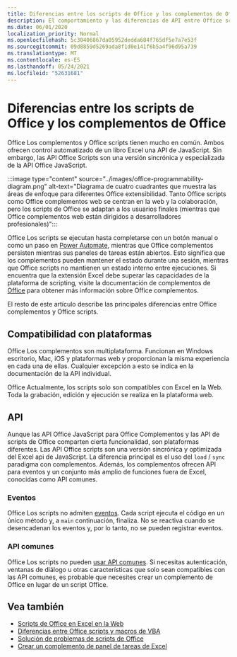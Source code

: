 ```yaml
---
title: Diferencias entre los scripts de Office y los complementos de Office
description: El comportamiento y las diferencias de API entre Office scripts y Office complementos.
ms.date: 06/01/2020
localization_priority: Normal
ms.openlocfilehash: 5c30406867da05952dedda684f765df5e7a7e53f
ms.sourcegitcommit: 09d8859d5269ada8f1d0e141f6b5a4f96d95a739
ms.translationtype: MT
ms.contentlocale: es-ES
ms.lasthandoff: 05/24/2021
ms.locfileid: "52631681"
---
```

# <a name="differences-between-office-scripts-and-office-add-ins"></a>Diferencias entre los scripts de Office y los complementos de Office

Office Los complementos y Office scripts tienen mucho en común. Ambos ofrecen control automatizado de un libro Excel una API de JavaScript. Sin embargo, las API Office Scripts son una versión sincrónica y especializada de la API Office JavaScript.

:::image type="content" source="../images/office-programmability-diagram.png" alt-text="Diagrama de cuatro cuadrantes que muestra las áreas de enfoque para diferentes Office extensibilidad. Tanto Office scripts como Office complementos web se centran en la web y la colaboración, pero los scripts de Office se adaptan a los usuarios finales (mientras que Office complementos web están dirigidos a desarrolladores profesionales)":::

Office Los scripts se ejecutan hasta completarse con un botón manual o como un paso en [Power Automate](https://flow.microsoft.com/), mientras que Office complementos persisten mientras sus paneles de tareas están abiertos. Esto significa que los complementos pueden mantener el estado durante una sesión, mientras que Office scripts no mantienen un estado interno entre ejecuciones. Si encuentra que la extensión Excel debe superar las capacidades de la plataforma de scripting, visite la documentación de complementos de [Office](/office/dev/add-ins) para obtener más información sobre Office complementos.

El resto de este artículo describe las principales diferencias entre Office complementos y Office scripts.

## <a name="platform-support"></a>Compatibilidad con plataformas

Office Los complementos son multiplataforma. Funcionan en Windows escritorio, Mac, iOS y plataformas web y proporcionan la misma experiencia en cada una de ellas. Cualquier excepción a esto se indica en la documentación de la API individual.

Office Actualmente, los scripts solo son compatibles con Excel en la Web. Toda la grabación, edición y ejecución se realiza en la plataforma web.

## <a name="apis"></a>API

Aunque las API Office JavaScript para Office Complementos y las API de scripts de Office comparten cierta funcionalidad, son plataformas diferentes. Las API Office scripts son una versión sincrónica y optimizada del Excel api de JavaScript. La diferencia principal es el uso del `load` / `sync` paradigma con complementos. Además, los complementos ofrecen API para eventos y un conjunto más amplio de funciones fuera de Excel, conocidas como API comunes.

### <a name="events"></a>Eventos

Office Los scripts no admiten [eventos](/office/dev/add-ins/excel/excel-add-ins-events). Cada script ejecuta el código en un único método y, a `main` continuación, finaliza. No se reactiva cuando se desencadenan los eventos y, por lo tanto, no se pueden registrar eventos.

### <a name="common-apis"></a>API comunes

Office Los scripts no pueden [usar API comunes](/javascript/api/office). Si necesitas autenticación, ventanas de diálogo u otras características que solo sean compatibles con las API comunes, es probable que necesites crear un complemento de Office en lugar de un script Office.

## <a name="see-also"></a>Vea también

- [Scripts de Office en Excel en la Web](../overview/excel.md)
- [Diferencias entre Office scripts y macros de VBA](vba-differences.md)
- [Solución de problemas de scripts de Office](../testing/troubleshooting.md)
- [Crear un complemento de panel de tareas de Excel](/office/dev/add-ins/quickstarts/excel-quickstart-jquery)
